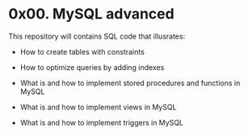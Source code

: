 # 0x00. MySQL advanced

This repository will contains SQL code that illusrates:

* How to create tables with constraints

* How to optimize queries by adding indexes

* What is and how to implement stored procedures and functions in MySQL

* What is and how to implement views in MySQL

* What is and how to implement triggers in MySQL
